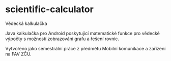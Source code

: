 # scientific-calculator
Vědecká kalkulačka

Java kalkulačka pro Android poskytující matematické funkce pro vědecké výpočty s možností zobrazování grafu a řešení rovnic.

Vytvořeno jako semestrální práce z předmětu Mobilní komunikace a zařízení na FAV ZČU.
